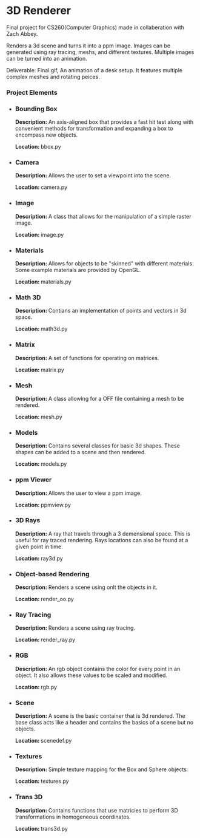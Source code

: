 <h1>3D Renderer</h1>
<p>Final project for CS260(Computer Graphics) made in collaberation with Zach Abbey. </p>
<p>Renders a 3d scene and turns it into a ppm image. Images can be generated using ray tracing, meshs, and different textures. Multiple images can be turned into an animation. </p>
<p>Deliverable: Final.gif, An animation of a desk setup. It features multiple complex meshes and rotating peices. </p>

<h3>Project Elements</h3>
<ul>
  <li>
    <h3>Bounding Box</h3>
    <p><b>Description: </b>An axis-aligned box that provides a fast hit test along with convenient methods for transformation and expanding a box to encompass new objects.</p>
    <p><b>Location: </b>bbox.py</p>
  </li>
  <li>
    <h3>Camera</h3>
    <p><b>Description: </b>Allows the user to set a viewpoint into the scene. </p>
    <p><b>Location: </b>camera.py</p>
  </li>
  <li>
    <h3>Image</h3>
    <p><b>Description: </b>A class that allows for the manipulation of a simple raster image. </p>
    <p><b>Location: </b>image.py</p>
  </li>
  <li>
    <h3>Materials</h3>
    <p><b>Description: </b>Allows for objects to be "skinned" with different materials. Some example materials are provided by OpenGL. </p>
    <p><b>Location: </b>materials.py</p>
  </li>
  <li>
    <h3>Math 3D</h3>
    <p><b>Description: </b>Contians an implementation of points and vectors in 3d space. </p>
    <p><b>Location: </b>math3d.py</p>
  </li>
  <li>
    <h3>Matrix</h3>
    <p><b>Description: </b>A set of functions for operating on matrices. </p>
    <p><b>Location: </b>matrix.py</p>
  </li>
  <li>
    <h3>Mesh</h3>
    <p><b>Description: </b>A class allowing for a OFF file containing a mesh to be rendered. </p>
    <p><b>Location: </b>mesh.py</p>
  </li>
  <li>
    <h3>Models</h3>
    <p><b>Description: </b>Contains several classes for basic 3d shapes. These shapes can be added to a scene and then rendered. </p>
    <p><b>Location: </b>models.py</p>
  </li>
  <li>
    <h3>ppm Viewer</h3>
    <p><b>Description: </b>Allows the user to view a ppm image. </p>
    <p><b>Location: </b>ppmview.py</p>
  </li>
  <li>
    <h3>3D Rays</h3>
    <p><b>Description: </b>A ray that travels through a 3 demensional space. This is useful for ray traced rendering. Rays locations can also be found at a given point in time. </p>
    <p><b>Location: </b>ray3d.py</p>
  </li>
  <li>
    <h3>Object-based Rendering</h3>
    <p><b>Description: </b>Renders a scene using onlt the objects in it. </p>
    <p><b>Location: </b>render_oo.py</p>
  </li>
  <li>
    <h3>Ray Tracing</h3>
    <p><b>Description: </b>Renders a scene using ray tracing. </p>
    <p><b>Location: </b>render_ray.py</p>
  </li>
  <li>
    <h3>RGB</h3>
    <p><b>Description: </b>An rgb object contains the color for every point in an object. It also allows these values to be scaled and modified. </p>
    <p><b>Location: </b>rgb.py</p>
  </li>
  <li>
    <h3>Scene</h3>
    <p><b>Description: </b>A scene is the basic container that is 3d rendered. The base class acts like a header and contains the basics of a scene but no objects. </p>
    <p><b>Location: </b>scenedef.py</p>
  </li>
  <li>
    <h3>Textures</h3>
    <p><b>Description: </b>Simple texture mapping for the Box and Sphere objects. </p>
    <p><b>Location: </b>textures.py</p>
  </li>
  <li>
    <h3>Trans 3D</h3>
    <p><b>Description: </b>Contains functions that use matricies to perform 3D transformations in homogeneous coordinates. </p>
    <p><b>Location: </b>trans3d.py</p>
  </li>
</ul>
